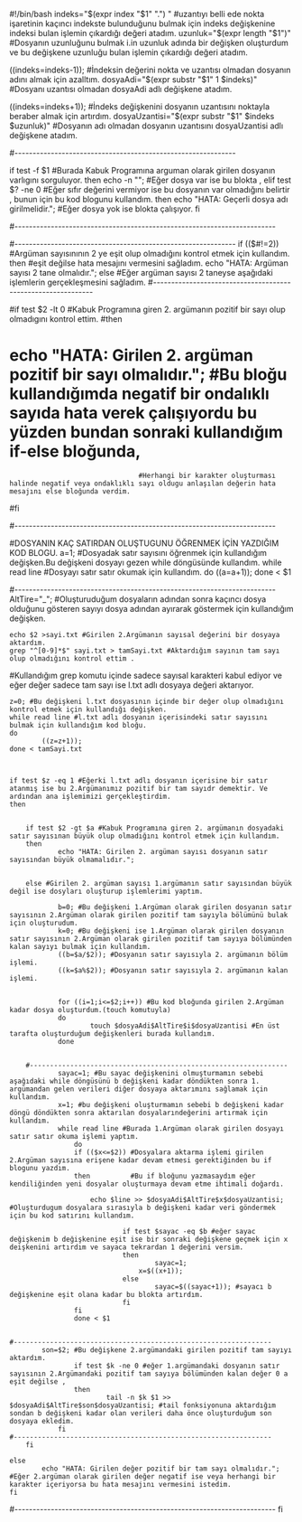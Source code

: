 #!/bin/bash
indeks="$(expr index "$1" ".") " #uzantıyı belli ede nokta işaretinin kaçıncı indekste bulunduğunu bulmak için indeks değişkenine indeksi bulan işlemin çıkardığı değeri atadım.
uzunluk="$(expr length "$1")" #Dosyanın uzunluğunu bulmak i.in uzunluk adında bir değişken oluşturdum ve bu değişkene uzunluğu bulan işlemin çıkardığı değeri atadım.

((indeks=indeks-1)); #İndeksin değerini nokta ve uzantısı olmadan dosyanın adını almak için azalltım.
dosyaAdi="$(expr substr "$1" 1 $indeks)" #Dosyanı uzantısı olmadan dosyaAdi adlı değişkene atadım.

((indeks=indeks+1)); #İndeks değişkenini dosyanın uzantısını noktayla beraber almak için artırdım.
dosyaUzantisi="$(expr substr "$1" $indeks $uzunluk)" #Dosyanın adı olmadan dosyanın uzantısını dosyaUzantisi adlı değişkene atadım.



#-------------------------------------------------------------

if test -f $1 #Burada Kabuk Programına arguman olarak girilen dosyanın varlıgını sorguluyor.
then
        echo -n "";  #Eğer dosya var ise bu blokta ,
elif test $? -ne 0 #Eğer sıfır değerini vermiyor ise bu dosyanın var olmadığını belirtir , bunun için bu kod blogunu kullandım.
then
        echo "HATA: Geçerli dosya adı girilmelidir."; #Eğer dosya yok ise blokta çalışıyor.
fi

#------------------------------------------------------------------------


#-------------------------------------------------------------
if (($#!=2)) #Argüman sayısınının 2 ye eşit olup olmadığını kontrol etmek için kullandım.
then #eşit değilse hata mesajını vermesini sağladım.
        echo "HATA: Argüman sayısı 2 tane olmalıdır.";
else #Eğer argüman sayısı 2 taneyse aşağıdaki işlemlerin gerçekleşmesini sağladım.
#-------------------------------------------------------------

#if test $2 -lt 0   #Kabuk Programına giren 2. argümanın pozitif bir sayı olup olmadıgını kontrol ettim.
#then
#        echo "HATA: Girilen 2. argüman pozitif bir sayı olmalıdır.";	#Bu bloğu kullandığımda negatif bir ondalıklı sayıda hata verek çalışıyordu bu yüzden bundan sonraki kullandığım if-else bloğunda,
									#Herhangi bir karakter oluşturması halinde negatif veya ondaklıklı sayı oldugu anlaşılan değerin hata mesajını else bloğunda verdim.
#fi

#------------------------------------------------------------------------

#DOSYANIN KAÇ SATIRDAN OLUŞTUGUNU ÖĞRENMEK İÇİN YAZDIĞIM KOD BLOGU.
	a=1;  #Dosyadak satır sayısını öğrenmek için kullandığım değişken.Bu değişkeni dosyayı gezen while döngüsünde kullandım.
	while read line #Dosyayı satır satır okumak için kullandım.
	do
        	((a=a+1));
	done < $1

#------------------------------------------------------------------------
	AltTire="_"; #Oluşturuduğum dosyaların adından sonra kaçıncı dosya olduğunu gösteren sayıyı dosya adından ayırarak göstermek için kullandığım değişken.

	echo $2 >sayi.txt #Girilen 2.Argümanın sayısal değerini bir dosyaya aktardım.
	grep "^[0-9]*$" sayi.txt > tamSayi.txt #Aktardığım sayının tam sayı olup olmadığını kontrol ettim .
#Kullandığım grep komutu içinde sadece sayısal karakteri kabul ediyor ve eğer değer sadece tam sayı ise l.txt adlı dosyaya değeri aktarıyor.

	z=0; #Bu değişkeni l.txt dosyasının içinde bir değer olup olmadığını kontrol etmek için kullandığı değişken.
	while read line #l.txt adlı dosyanın içerisindeki satır sayısını bulmak için kullandığım kod bloğu.
	do
        	((z=z+1));
	done < tamSayi.txt



	if test $z -eq 1 #Eğerki l.txt adlı dosyanın içerisine bir satır atanmış ise bu 2.Argümanımız pozitif bir tam sayıdr demektir. Ve ardından ana işlemimizi gerçekleştirdim.
	then


		if test $2 -gt $a #Kabuk Programına giren 2. argümanın dosyadaki satır sayısınan büyük olup olmadığını kontrol etmek için kullandım.
		then
        		echo "HATA: Girilen 2. argüman sayısı dosyanın satır sayısından büyük olmamalıdır.";
	

		else #Girilen 2. argüman sayısı 1.argümanın satır sayısından büyük değil ise dosyları oluşturup işlemlerimi yaptım. 

	        	b=0; #Bu değişkeni 1.Argüman olarak girilen dosyanın satır sayısının 2.Argüman olarak girilen pozitif tam sayıyla bölümünü bulak için oluşturudum.
	        	k=0; #Bu değişkeni ise 1.Argüman olarak girilen dosyanın satır sayısının 2.Argüman olarak girilen pozitif tam sayıya bölümünden kalan sayıyı bulmak için kullandım.
	        	((b=$a/$2)); #Dosyanın satır sayısıyla 2. argümanın bölüm işlemi.
	        	((k=$a%$2)); #Dosyanın satır sayısıyla 2. argümanın kalan işlemi.
			
	
        		for ((i=1;i<=$2;i++)) #Bu kod bloğunda girilen 2.Argüman kadar dosya oluşturdum.(touch komutuyla)
        		do
	                	touch $dosyaAdi$AltTire$i$dosyaUzantisi #En üst tarafta oluşturduğum değişkenleri burada kullandım.
	        	done

	
        #----------------------------------------------------------------
        		sayac=1; #Bu sayac değişkenini olmuşturmamın sebebi aşağıdaki while döngüsünü b değişkeni kadar döndükten sonra 1. argümandan gelen verileri diğer dosyaya aktarımını sağlamak için kullandım.
        		x=1; #bu değişkeni oluşturmamın sebebi b değişkeni kadar döngü döndükten sonra aktarılan dosyalarındeğerini artırmak için kullandım.
				while read line #Burada 1.Argüman olarak girilen dosyayı satır satır okuma işlemi yaptım.
        			do
					if (($x<=$2)) #Dosyalara aktarma işlemi girilen 2.Argüman sayısına erişene kadar devam etmesi gerektiğinden bu if blogunu yazdım.
					then	      #Bu if bloğunu yazmasaydım eğer kendiliğinden yeni dosyalar oluşturmaya devam etme ihtimali doğardı.
                				
						echo $line >> $dosyaAdi$AltTire$x$dosyaUzantisi; #Oluşturdugum dosyalara sırasıyla b değişkeni kadar veri göndermek için bu kod satırını kullandım.
				
                				if test $sayac -eq $b #eğer sayac değişkenim b değişkenine eşit ise bir sonraki değişkene geçmek için x deişkenini artırdım ve sayaca tekrardan 1 değerini versim.
                				then
                        				sayac=1;
              						x=$((x+1));
                				else					
                	        			sayac=$((sayac+1)); #sayacı b değişkenine eşit olana kadar bu blokta artırdım.
                				fi
					fi
        			done < $1 


	#----------------------------------------------------------------
			son=$2; #Bu değişkene 2.argümandaki girilen pozitif tam sayıyı aktardım.
                	if test $k -ne 0 #eğer 1.argümandaki dosyanın satır sayısının 2.Argümandaki pozitif tam sayıya bölümünden kalan değer 0 a eşit değilse ,
                	then
                        	tail -n $k $1 >> $dosyaAdi$AltTire$son$dosyaUzantisi; #tail fonksiyonuna aktardığım sondan b değişkeni kadar olan verileri daha önce oluşturduğum son dosyaya ekledim.
	        	fi
	#----------------------------------------------------------------
		fi

	else
        	echo "HATA: Girilen değer pozitif bir tam sayı olmalıdır."; #Eğer 2.argüman olarak girilen değer negatif ise veya herhangi bir karakter içeriyorsa bu hata mesajını vermesini istedim.
	fi
#------------------------------------------------------------------------
fi
